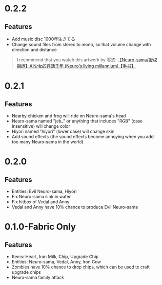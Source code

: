 # 0.2.2
## Features
- Add music disc 1000年生きてる
- Change sound files from stereo to mono, so that volume change with direction and distance
> I recommend that you watch this artwork by 零悠: [【Neuro-sama/授权搬运】AI少女的存活千年 (Neuro's living millennium)【手书】](https://www.youtube.com/watch?v=yHY05a-N96A)

# 0.2.1
## Features
- Nearby chicken and frog will ride on Neuro-sama's head
- Neuro-sama named "jeb_" or anything that includes "RGB" (case insensitive) will change color
- Hiyori named "hiyori" (lower case) will change skin
- Add sound effects (the sound effects become annoying when you add too many Neuro-sama in the world)

# 0.2.0
## Features
- Entities: Evil Neuro-sama, Hiyori
- Fix Neuro-sama sink in water
- Fix hitbox of Vedal and Anny
- Vedal and Anny have 10% chance to produce Evil Neuro-sama

# 0.1.0-Fabric Only
## Features
- Items: Heart, Iron Milk, Chip, Upgrade Chip
- Entities: Neuro-sama, Vedal, Anny, Iron Cow
- Zombies have 10% chance to drop chips, which can be used to craft upgrade chips
- Neuro-sama family attack